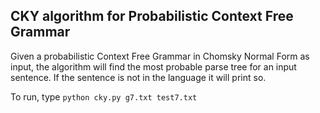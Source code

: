 ## CKY algorithm for Probabilistic Context Free Grammar

Given a probabilistic Context Free Grammar in Chomsky Normal Form as input, the algorithm will find the most probable parse tree for an input sentence. If the sentence is not in the language it will print so.

To run, type
`python cky.py g7.txt test7.txt`
